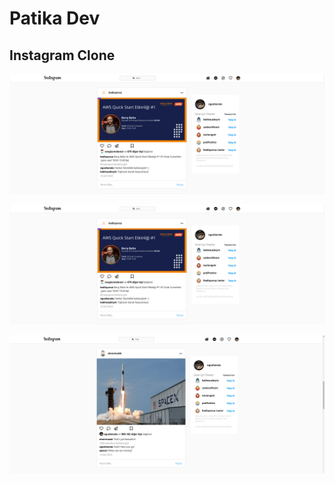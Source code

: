 # Patika Dev

## Instagram Clone

![Octocat](assets/Page-1.png)

![Octocat](assets/Page-2.png)

![Octocat](assets/Page-3.png)